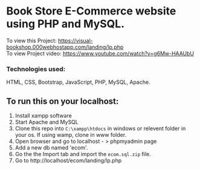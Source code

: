 # Book Store E-Commerce website using PHP and MySQL.
 To view this Project: https://visual-bookshop.000webhostapp.com/landing/lp.php  
 To view Project video: https://www.youtube.com/watch?v=g6Mw-HAAUbU
### Technologies used:
HTML, CSS, Bootstrap, JavaScript, PHP, MySQL, Apache.
## To run this on your localhost:
1. Install xampp software  
2. Start Apache and MySQL  
6. Clone this repo into `C:\xampp\htdocs` in windows or relevent folder in your os. If using wamp, clone in www folder.
3. Open browser and go to localhost - > phpmyadmin page  
4. Add a new db named 'ecom'.  
5. Go the the Import tab and import the `ecom.sql.zip` file.   
7. Go to http://localhost/ecom/landing/lp.php  

